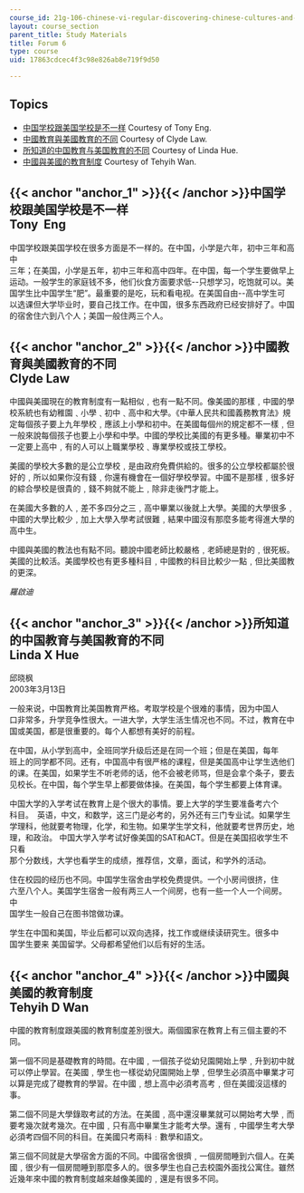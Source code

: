 ```yaml
---
course_id: 21g-106-chinese-vi-regular-discovering-chinese-cultures-and-societies-spring-2003
layout: course_section
parent_title: Study Materials
title: Forum 6
type: course
uid: 17863cdcec4f3c98e826ab8e719f9d50

---
```


Topics
------

*   [中国学校跟美国学校是不一样](#anchor_1) Courtesy of Tony Eng.
*   [中國教育與美國教育的不同](#anchor_2) Courtesy of Clyde Law.
*   [所知道的中国教育与美国教育的不同](#anchor_3) Courtesy of Linda Hue.
*   [中國與美國的教育制度](#anchor_4) Courtesy of Tehyih Wan.

{{< anchor "anchor_1" >}}{{< /anchor >}}中国学校跟美国学校是不一样  
Tony  Eng
-----------------------------------------------------------------

中国学校跟美国学校在很多方面是不一样的。在中国，小学是六年，初中三年和高中  
三年；在美国，小学是五年，初中三年和高中四年。在中国，每一个学生要做早上  
运动。一般学生的家庭钱不多，他们伙食方面要求低--只想学习，吃饱就可以。美  
国学生比中国学生“肥”。最重要的是吃，玩和看电视。在美国自由--高中学生可  
以选课但大学毕业时，要自己找工作。在中国，很多东西政府已经安排好了。中国  
的宿舍住六到八个人；美国一般住两三个人。

{{< anchor "anchor_2" >}}{{< /anchor >}}中國教育與美國教育的不同  
Clyde Law
----------------------------------------------------------------

中國與美國現在的教育制度有一點相似﹐也有一點不同。像美國的那樣﹐中國的學校系統也有幼稚園﹑小學﹑初中﹑高中和大學。《中華人民共和國義務教育法》規定每個孩子要上九年學校﹐應該上小學和初中。在美國每個州的規定都不一樣﹐但一般來說每個孩子也要上小學和中學。中國的學校比美國的有更多種。畢業初中不一定要上高中﹐有的人可以上職業學校﹑專業學校或技工學校。  
  
美國的學校大多數的是公立學校﹐是由政府免費供給的。很多的公立學校都屬於很好的﹐所以如果你沒有錢﹐你還有機會在一個好學校學習。中國不是那樣﹐很多好的綜合學校是很貴的﹐錢不夠就不能上﹐除非走後門才能上。  
  
在美國大多數的人﹐差不多四分之三﹐高中畢業以後就上大學。美國的大學很多﹐中國的大學比較少﹐加上大學入學考試很難﹐結果中國沒有那麼多能考得進大學的高中生。  
  
中國與美國的教法也有點不同。聽說中國老師比較嚴格﹐老師總是對的﹐很死板。美國的比較活。美國學校也有更多種科目﹐中國教的科目比較少一點﹐但比美國教的更深。  
  
_羅啟迪_

{{< anchor "anchor_3" >}}{{< /anchor >}}所知道的中国教育与美国教育的不同  
Linda X Hue
----------------------------------------------------------------------

邱晓枫  
2003年3月13日  
  
一般来说，中国教育比美国教育严格。考取学校是个很难的事情，因为中国人  
口非常多，升学竞争性很大。一进大学，大学生活生情况也不同。不过，教育在中  
国或美国，都是很重要的。每个人都想有美好的前程。  
  
在中国，从小学到高中，全班同学升级后还是在同一个班；但是在美国，每年  
班上的同学都不同。还有，中国高中有很严格的课程，但是美国高中让学生选他们  
的课。在美国，如果学生不听老师的话，他不会被老师骂，但是会拿个条子，要去  
见校长。在中国，每个学生早上都要做体操。在美国，每个学生都要上体育课。  
  
中国大学的入学考试在教育上是个很大的事情。要上大学的学生要准备考六个  
科目。　英语，中文，和数学，这三门是必考的，另外还有三门专业试。如果学生  
学理科，他就要考物理，化学，和生物。如果学生学文科，他就要考世界历史，地  
理，和政治。 中国大学入学考试好像美国的SAT和ACT。但是在美国招收学生不只看  
那个分数线，大学也看学生的成绩，推荐信，文章，面试，和学外的活动。  
  
住在校园的经历也不同。中国学生宿舍由学校免费提供。一个小房间很挤，住  
六至八个人。美国学生宿舍一般有两三人一个间房，也有一些一个人一个间房。 中  
国学生一般自己在图书馆做功课。  
  
学生在中国和美国，毕业后都可以双向选择，找工作或继续读研究生。很多中  
国学生要来 美国留学。父母都希望他们以后有好的生活。

{{< anchor "anchor_4" >}}{{< /anchor >}}中國與美國的教育制度  
Tehyih D Wan
-----------------------------------------------------------------

中國的教育制度跟美國的教育制度差別很大。兩個國家在教育上有三個主要的不同。  
  
第一個不同是基礎教育的時間。在中國﹐一個孩子從幼兒園開始上學﹐升到初中就可以停止學習。在美國﹐學生也一樣從幼兒園開始上學﹐但學生必須高中畢業才可以算是完成了礎教育的學習。在中國﹐想上高中必須考高考﹐但在美國沒這樣的事。  
  
第二個不同是大學錄取考試的方法。在美國﹐高中還沒畢業就可以開始考大學﹐而要考幾次就考幾次。在中國﹐只有高中畢業生才能考大學。還有﹐中國學生考大學必須考四個不同的科目。在美國只考兩科﹕數學和語文。  
  
第三個不同就是大學宿舍方面的不同。中國宿舍很擠﹐一個房間睡到六個人。在美國﹐很少有一個房間睡到那麼多人的。很多學生也自己去校園外面找公寓住。雖然近幾年來中國的教育制度越來越像美國的﹐還是有很多不同。